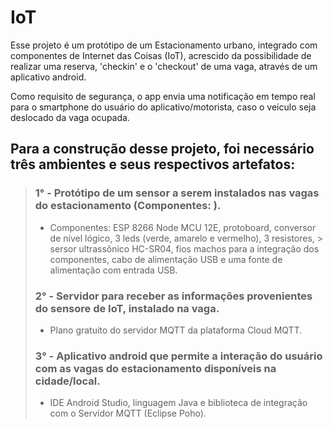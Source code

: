 # IoT
>
Esse projeto é um protótipo de um Estacionamento urbano, integrado com componentes de Internet das Coisas (IoT), acrescido da possibilidade de realizar uma reserva, 'checkin' e o 'checkout' de uma vaga, através de um aplicativo android.
>>>
Como requisito de segurança, o app envia uma notificação em tempo real para o smartphone do usuário do aplicativo/motorista, caso o veículo seja deslocado da vaga ocupada.
>>>
## Para a construção desse projeto, foi necessário três ambientes e seus respectivos artefatos:
  > ### **1° - Protótipo de um sensor a serem instalados nas vagas do estacionamento (Componentes: ).**
   > - Componentes: ESP 8266 Node MCU 12E, protoboard, conversor de nível lógico, 3 leds (verde, amarelo e vermelho), 3 resistores,          > sersor ultrassônico HC-SR04, fios machos para a integração dos componentes, cabo de alimentação USB e uma fonte de alimentação
   > com entrada USB.
   >
  > ### **2° - Servidor para receber as informações provenientes do sensore de IoT, instalado na vaga.**
   > - Plano gratuito do servidor MQTT da plataforma Cloud MQTT.
   >
  > ### **3° - Aplicativo android que permite a interação do usuário com as vagas do estacionamento disponíveis na cidade/local.**
   > - IDE Android Studio, linguagem Java e biblioteca de integração com o Servidor MQTT (Eclipse Poho).
